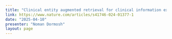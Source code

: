 ```yaml
---
title: "Clinical entity augmented retrieval for clinical information extraction*"
link: https://www.nature.com/articles/s41746-024-01377-1
date: "2025-04-10"
presenter: "Noman Dormosh"
layout: page
---
```

